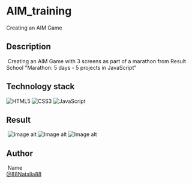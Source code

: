 # AIM_training

Creating an AIM Game
​
## Description 
​
Creating an AIM Game with 3 screens as part of a marathon from Result School "Marathon: 5 days - 5 projects in JavaScript"
​
​
## Technology stack

![HTML5](https://img.shields.io/badge/html5-%23E34F26.svg?style=for-the-badge&logo=html5&logoColor=white) ![CSS3](https://img.shields.io/badge/css3-%231572B6.svg?style=for-the-badge&logo=css3&logoColor=white) ![JavaScript](https://img.shields.io/badge/javascript-%23323330.svg?style=for-the-badge&logo=javascript&logoColor=%23F7DF1E)
​
## Result
​
![Image alt](https://github.com/88Natalia88/training_screen1/blob/main/training_screen1.png)
![Image alt](https://github.com/88Natalia88/training_screen1/blob/main/training_screen2.png)
![Image alt](https://github.com/88Natalia88/training_screen1/blob/main/training_screen3.png)
​
## Author
​
Name<br>
[@88Natalia88](https://github.com/88Natalia88)
